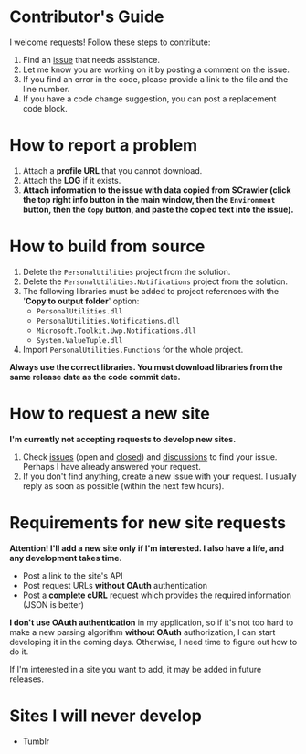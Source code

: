 # Contributor's Guide

I welcome requests! Follow these steps to contribute:

1. Find an [issue](https://github.com/AAndyProgram/SCrawler/issues) that needs assistance.
1. Let me know you are working on it by posting a comment on the issue.
1. If you find an error in the code, please provide a link to the file and the line number.
1. If you have a code change suggestion, you can post a replacement code block.<!-- I also accept pull requests.-->

# How to report a problem
1. Attach a **profile URL** that you cannot download.
1. Attach the **LOG** if it exists.
1. **Attach information to the issue with data copied from SCrawler (click the top right info button in the main window, then the `Environment` button, then the `Copy` button, and paste the copied text into the issue).**

# How to build from source
1. Delete the `PersonalUtilities` project from the solution.
1. Delete the `PersonalUtilities.Notifications` project from the solution.
1. The following libraries must be added to project references with the '**Copy to output folder**' option:
    - `PersonalUtilities.dll`
    - `PersonalUtilities.Notifications.dll`
    - `Microsoft.Toolkit.Uwp.Notifications.dll`
    - `System.ValueTuple.dll`
1. Import `PersonalUtilities.Functions` for the whole project.

**Always use the correct libraries. You must download libraries from the same release date as the code commit date.**

# How to request a new site

**I'm currently not accepting requests to develop new sites.**

1. Check [issues](https://github.com/AAndyProgram/SCrawler/issues) (open and [closed](https://github.com/AAndyProgram/SCrawler/issues?q=is%3Aissue+is%3Aclosed)) and [discussions](https://github.com/AAndyProgram/SCrawler/discussions) to find your issue. Perhaps I have already answered your request.
1. If you don't find anything, create a new issue with your request. I usually reply as soon as possible (within the next few hours).

# Requirements for new site requests

**Attention! I'll add a new site only if I'm interested. I also have a life, and any development takes time.**

- Post a link to the site's API
- Post request URLs **without OAuth** authentication
- Post a **complete cURL** request which provides the required information (JSON is better)

**I don't use OAuth authentication** in my application, so if it's not too hard to make a new parsing algorithm **without OAuth** authorization, I can start developing it in the coming days. Otherwise, I need time to figure out how to do it.

If I'm interested in a site you want to add, it may be added in future releases.

# Sites I will never develop
- Tumblr